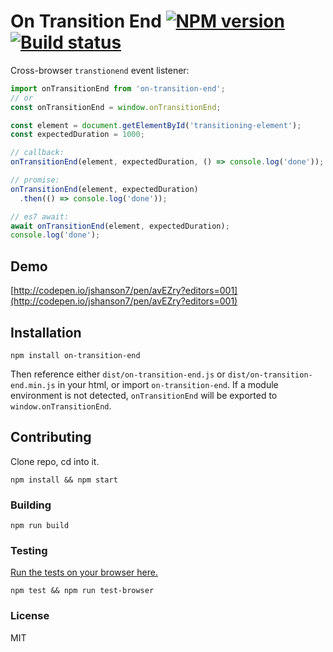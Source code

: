 # On Transition End [![NPM version][npm-image]][npm-url] [![Build status][travis-image]][travis-url]

Cross-browser `transtionend` event listener:

```javascript
import onTransitionEnd from 'on-transition-end';
// or
const onTransitionEnd = window.onTransitionEnd;

const element = document.getElementById('transitioning-element');
const expectedDuration = 1000;

// callback:
onTransitionEnd(element, expectedDuration, () => console.log('done'));

// promise:
onTransitionEnd(element, expectedDuration)
  .then(() => console.log('done'));

// es7 await:
await onTransitionEnd(element, expectedDuration);
console.log('done');

```

## Demo
[http://codepen.io/jshanson7/pen/avEZry?editors=001](http://codepen.io/jshanson7/pen/avEZry?editors=001)

## Installation

```
npm install on-transition-end
```

Then reference either `dist/on-transition-end.js` or `dist/on-transition-end.min.js` in your html, or import `on-transition-end`.  If a module environment is not detected, `onTransitionEnd` will be exported to `window.onTransitionEnd`.

## Contributing

Clone repo, cd into it.

```
npm install && npm start
```

### Building

```
npm run build
```

### Testing

[Run the tests on your browser here.](https://rawgit.com/jshanson7/on-transition-end/master/test/test.html)

```
npm test && npm run test-browser
```

### License

MIT

[npm-image]: https://badge.fury.io/js/on-transition-end.svg
[npm-url]: https://npmjs.org/package/on-transition-end
[travis-image]: https://travis-ci.org/jshanson7/on-transition-end.svg
[travis-url]: https://travis-ci.org/jshanson7/on-transition-end